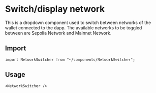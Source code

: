 # Switch/display network

This is a dropdown component used to switch between networks of the wallet connected to the dapp. The available networks to be toggled between are Sepolia Network and Mainnet Network.

## Import

```
import NetworkSwitcher from "~/components/NetworkSwitcher";
```

## Usage

```
<NetworkSwitcher />
```
